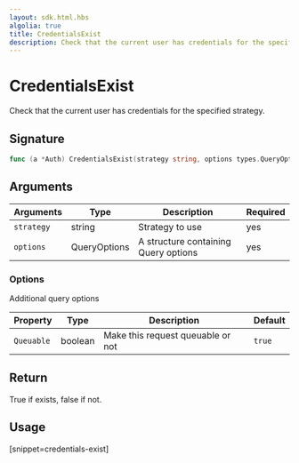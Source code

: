 ```yaml
---
layout: sdk.html.hbs
algolia: true
title: CredentialsExist
description: Check that the current user has credentials for the specified strategy
---
```


# CredentialsExist

Check that the current user has credentials for the specified strategy.

## Signature

```go
func (a *Auth) CredentialsExist(strategy string, options types.QueryOptions) (bool, error)
```

## Arguments

| Arguments  | Type             | Description                                             | Required |
| ---------- | ---------------- | ------------------------------------------------------- | -------- |
| `strategy` | string      | Strategy to use                                         | yes      |
| `options` | QueryOptions | A structure containing Query options | yes       |

### **Options**

Additional query options

| Property     | Type    | Description                       | Default |
| ---------- | ------- | --------------------------------- | ------- |
| `Queuable` | boolean | Make this request queuable or not | `true`  |


## Return

True if exists, false if not.

## Usage

[snippet=credentials-exist]
